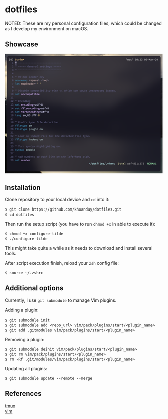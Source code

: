 # dotfiles
NOTED: These are my personal configuration files, which could be changed as I develop my environment on macOS.

## Showcase
![image](./screenshots/vim-screenshot.png)

## Installation
Clone repository to your local device and `cd` into it:
```shell script
$ git clone https://github.com/khoanduy/dotfiles.git
$ cd dotfiles
```
Then run the setup script (you have to run `chmod +x` in able to execute it):
```shell script
$ chmod +x configure-tilde
$ ./configure-tilde
```
This might take quite a while as it needs to download and install several tools.

After script execution finish, reload your `zsh` config file:
```shell script
$ source ~/.zshrc
```

## Additional options
Currently, I use `git submodule` to manage Vim plugins.

Adding a plugin:
```shell script
$ git submodule init
$ git submodule add <repo_url> vim/pack/plugins/start/<plugin_name>
$ git add .gitmodules vim/pack/plugins/start/<plugin_name>
```

Removing a plugin:
```shell script
$ git submodule deinit vim/pack/plugins/start/<plugin_name>
$ git rm vim/pack/plugins/start/<plugin_name>
$ rm -Rf .git/modules/vim/pack/plugins/start/<plugin_name>
```

Updating all plugins:
```shell script
$ git submodule update --remote --merge
```

## References
[tmux](https://github.com/tmux/tmux)\
[vim](https://www.vim.org/)
